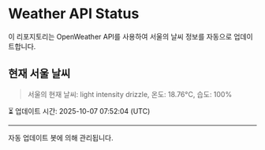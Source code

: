
# Weather API Status

이 리포지토리는 OpenWeather API를 사용하여 서울의 날씨 정보를 자동으로 업데이트합니다.

## 현재 서울 날씨
> 서울의 현재 날씨: light intensity drizzle, 온도: 18.76°C, 습도: 100%

⏳ 업데이트 시간: 2025-10-07 07:52:04 (UTC)

---
자동 업데이트 봇에 의해 관리됩니다.
